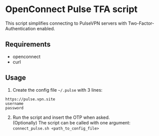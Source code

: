 # OpenConnect Pulse TFA script

This script simplifies connecting to PulseVPN servers with Two-Factor-Authentication enabled.

## Requirements
- openconnect
- curl

## Usage
1. Create the config file `~/.pulse` with 3 lines:
```
https://pulse.vpn.site
username
password
```

2. Run the script and insert the OTP when asked.  
(Optionally) The script can be called with one argument: `connect_pulse.sh <path_to_config_file>`